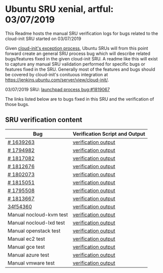 Ubuntu SRU xenial, artful: 03/07/2019
=====
This Readme hosts the manual SRU verification logs for bugs related to
the cloud-init SRU started on 03/07/2019

Given [cloud-init's exception
process](https://wiki.ubuntu.com/CloudinitUpdates), Ubuntu SRUs will
from this point forward create an general SRU process bug which will
describe related bugs/features fixed in the given cloud-init SRU. A
readme like this will exist to capture any manual SRU validation
performed for specific bugs or features fixed in the SRU. Generally
most of the features and bugs should be covered by cloud-init's
conituous integration at
https://jenkins.ubuntu.com/server/view/cloud-init/.


03/07/2019 SRU: [launchpad process bug:#1819067](https://pad.lv/1819067)


The links listed below are to bugs fixed in this SRU and the verification of those bugs.

## SRU verification content
| Bug | Verification Script and Output |
| -------- |  -------- |
| [# 1639263](http://pad.lv/1639263) | [verification output](../bugs/lp-1639263.txt) |
| [# 1794982](http://pad.lv/1794982) | [verification output](../bugs/lp-1794982.txt) |
| [# 1817082](http://pad.lv/1817082) | [verification output](../bugs/lp-1817082.txt) |
| [# 1812676](http://pad.lv/1812676) | [verification output](../bugs/lp-1812676.txt) |
| [# 1802073](http://pad.lv/1802073) | [verification output](../bugs/lp-1802073.txt) |
| [# 1815051](http://pad.lv/1815051) | [verification output](../bugs/lp-1815051.txt) |
| [# 1795508](http://pad.lv/1795508) | [verification output](../bugs/lp-1795508.txt) |
| [# 1813667](http://pad.lv/1813667) | [verification output](../bugs/lp-1813667.txt) |
| [34f54360](https://git.launchpad.net/cloud-init/commit/?id=34f54360) | [verification output](../bugs/git-34f54360.txt) |
| Manual nocloud-kvm test | [verification output](../manual/nocloud-kvm-18.5-44-g7c07af28-0ubuntu1.txt) |
| Manual nocloud-lxd test | [verification output](../manual/nocloud-lxd-18.5-44-g7c07af28-0ubuntu1.txt) |
| Manual openstack test | [verification output](../manual/openstack-sru-18.5-44-g7c07af28-0ubuntu1.txt) |
| Manual ec2 test | [verification output](../manual/ec2-sru-18.5-44-g7c07af28-0ubuntu1.txt) |
| Manual gce test | [verification output](../manual/gce-sru-18.5-44-g7c07af28-0ubuntu1.txt) |
| Manual azure test | [verification output](../manual/azure-sru-18.5-44-g7c07af28-0ubuntu1.txt) |
| Manual vmware test | [verification output](../manual/vmware-sru-18.5-44-g7c07af28-0ubuntu1.txt) |
